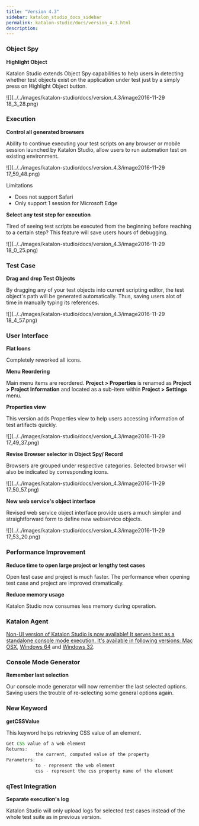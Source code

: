 ```yaml
---
title: "Version 4.3" 
sidebar: katalon_studio_docs_sidebar
permalink: katalon-studio/docs/version_4.3.html 
description: 
---
```

### Object Spy

**Highlight Object**

Katalon Studio extends Object Spy capabilities to help users in detecting whether test objects exist on the application under test just by a simply press on Highlight Object button.

![](../../images/katalon-studio/docs/version_4.3/image2016-11-29 18_3_28.png)

### Execution

**Control all generated browsers**

Ability to continue executing your test scripts on any browser or mobile session launched by Katalon Studio, allow users to run automation test on existing environment.

![](../../images/katalon-studio/docs/version_4.3/image2016-11-29 17_59_48.png)

Limitations

*   Does not support Safari
*   Only support 1 session for Microsoft Edge

**Select any test step for execution**

Tired of seeing test scripts be executed from the beginning before reaching to a certain step? This feature will save users hours of debugging.

![](../../images/katalon-studio/docs/version_4.3/image2016-11-29 18_0_25.png)

### Test Case

**Drag and drop Test Objects**

By dragging any of your test objects into current scripting editor, the test object's path will be generated automatically. Thus, saving users alot of time in manually typing its references.

![](../../images/katalon-studio/docs/version_4.3/image2016-11-29 18_4_57.png)

### User Interface

**Flat Icons**

Completely reworked all icons.

**Menu Reordering**

Main menu items are reordered. **Project > Properties** is renamed as **Project > Project Information** and located as a sub-item within **Project > Settings** menu.

**Properties view**

This version adds Properties view to help users accessing information of test artifacts quickly. 

![](../../images/katalon-studio/docs/version_4.3/image2016-11-29 17_49_37.png)

**Revise Browser selector in Object Spy/ Record**

Browsers are grouped under respective categories. Selected browser will also be indicated by corresponding icons.

![](../../images/katalon-studio/docs/version_4.3/image2016-11-29 17_50_57.png)

**New web service's object interface**

Revised web service object interface provide users a much simpler and straightforward form to define new webservice objects.

![](../../images/katalon-studio/docs/version_4.3/image2016-11-29 17_53_20.png)

### Performance Improvement

**Reduce time to open large project or lengthy test cases** 

Open test case and project is much faster. The performance when opening test case and project are improved dramatically.

**Reduce memory usage**

Katalon Studio now consumes less memory during operation.

### Katalon Agent

[Non-UI version of Katalon Studio is now available! It serves best as a standalone console mode execution. It's available in following versions: Mac OSX](http://download.katalon.com/4.3.0/Katalon_Agent-4.3.dmg), [Windows 64](http://download.katalon.com/4.3.0/Katalon_Agent_Windows_64-v4.3.zip) and [Windows 32](http://download.katalon.com/4.3.0/Katalon_Agent_Windows_32-v4.3.zip).

### Console Mode Generator

**Remember last selection**

Our console mode generator will now remember the last selected options. Saving users the trouble of re-selecting some general options again.

### New Keyword 

**getCSSValue**

This keyword helps retrieving CSS value of an element.

```groovy
Get CSS value of a web element
Returns:
           the current, computed value of the property
Parameters:
           to - represent the web element
           css - represent the css property name of the element
```

### qTest Integration

**Separate execution's log**

Katalon Studio will only upload logs for selected test cases instead of the whole test suite as in previous version.